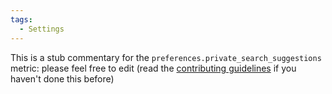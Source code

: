 ```yaml
---
tags:
  - Settings
---
```


This is a stub commentary for the `preferences.private_search_suggestions` metric: please feel free to edit (read the
[contributing guidelines](https://github.com/mozilla/glean-annotations/blob/main/CONTRIBUTING.md)
if you haven't done this before)
